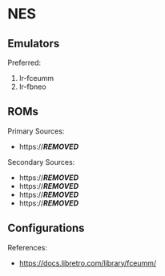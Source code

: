 # NES

## Emulators

Preferred:

1. lr-fceumm
2. lr-fbneo

## ROMs

Primary Sources:

* https://***REMOVED***

Secondary Sources:

* https://***REMOVED***
* https://***REMOVED***
* https://***REMOVED***
* https://***REMOVED***

## Configurations

References:

* https://docs.libretro.com/library/fceumm/
